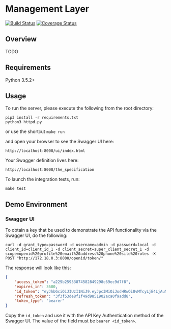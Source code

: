 # Management Layer
[![Build Status](https://travis-ci.org/girleffect/core-management-layer.svg?branch=develop)](https://travis-ci.org/girleffect/core-management-layer)
[![Coverage Status](https://coveralls.io/repos/github/girleffect/core-management-layer/badge.svg?branch=cobusc-coverage)](https://coveralls.io/github/girleffect/core-management-layer?branch=cobusc-coverage)

## Overview
TODO

## Requirements
Python 3.5.2+

## Usage
To run the server, please execute the following from the root directory:

```
pip3 install -r requirements.txt
python3 httpd.py
```
or use the shortcut `make run`

and open your browser to see the Swagger UI here:

```
http://localhost:8000/ui/index.html
```

Your Swagger definition lives here:

```
http://localhost:8000/the_specification
```

To launch the integration tests, run:
```
make test
```

## Demo Environment

### Swagger UI

To obtain a key that be used to demonstrate the API functionality via
the Swagger UI, do the following:

```
curl -d grant_type=password -d username=admin -d password=local -d client_id=client_id_1 -d client_secret=super_client_secret_1 -d scope=openid%20profile%20email%20address%20phone%20site%20roles -X POST "http://172.18.0.3:8000/openid/token/"
```
The response will look like this:
```json
{
    "access_token": "a229b25953874582849298c69ec9d7f8",
    "expires_in": 3600,
    "id_token": "eyJhbGciOiJIUzI1NiJ9.eyJpc3MiOiJodHRwOi8vMTcyLjE4LjAuMzo4MDAwL29wZW5pZCIsInN1YiI6ImJjMzZiNDM2LTEwOTEtMTFlOC1iYzBmLTAyNDJhYzEyMDAwMyIsImF1ZCI6ImNsaWVudF9pZF8xIiwiZXhwIjoxNTE5ODQyMzkzLCJpYXQiOjE1MTk4NDE3OTMsImF1dGhfdGltZSI6MTUxOTgxNTM2Nywibm9uY2UiOiJzZWxmLmNvZGUubm9uY2UiLCJhdF9oYXNoIjoiS1VxUTV1UTFhWncxcjRHeTZQblNmdyJ9.D-_Ww_dwF1uXHw-Vpfa808S3s46386D5FACLfczfqPs",
    "refresh_token": "3f3f53de8f1f49d9851902aca0f9add8",
    "token_type": "bearer"
}
```
Copy the `id_token` and use it with the API Key Authentication method of
the Swagger UI. The value of the field must be `bearer <id_token>`.





